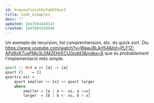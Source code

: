 ```yaml
---
id: knqxow7iosykbnfq66fbun3
title: Code_examples
desc: ""
updated: 1647604449343
created: 1647604160948
---
```


Un exemple de recursion, list comprenhension, etc. és quick sort. Diu https://www.youtube.com/watch?v=WawJ8LArl54&list=PLF1Z-APd9zK7usPMx3LGMZEHrECUGodd3&index=8 que és _probablement_ l'implementació més simple.

```hs
qsort :: Ord a => [a] -> [a]
qsort []    = []
qsort(x:xs) =
    qsort smaller ++ [x] ++ qsort larger
    where
        smaller = [a | a <- xs, a <=x]
        larger  = [b | b <- xs, b > x]
```
